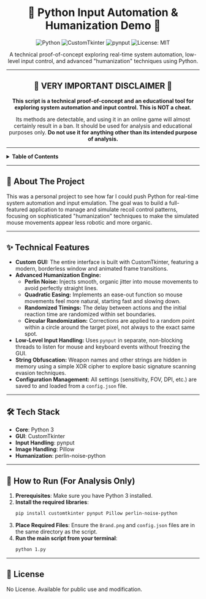 <div align="center">

# 🐍 Python Input Automation & Humanization Demo 🐍

<p>
  <img src="https://img.shields.io/badge/Python-3776AB?style=for-the-badge&logo=python&logoColor=white" alt="Python">
  <img src="https://img.shields.io/badge/CustomTkinter-3A7ABF?style=for-the-badge" alt="CustomTkinter">
  <img src="https://img.shields.io/badge/Input_Control-pynput-A62E2E?style=for-the-badge" alt="pynput">
  <img src="https://img.shields.io/badge/License-MIT-green?style=for-the-badge" alt="License: MIT">
</p>

A technical proof-of-concept exploring real-time system automation, low-level input control, and advanced "humanization" techniques using Python.

</div>

---

<div align="center">

## 🚨 **VERY IMPORTANT DISCLAIMER** 🚨

**This script is a technical proof-of-concept and an educational tool for exploring system automation and input control. This is NOT a cheat.**

Its methods are detectable, and using it in an online game will almost certainly result in a ban. It should be used for analysis and educational purposes only. **Do not use it for anything other than its intended purpose of analysis.**

</div>

---

<details>
  <summary><strong>Table of Contents</strong></summary>
  <ol>
    <li><a href="#-about-the-project">About The Project</a></li>
    <li><a href="#-technical-features">Technical Features</a></li>
    <li><a href="#-tech-stack">Tech Stack</a></li>
    <li><a href="#-how-to-run-for-analysis-only">How to Run (For Analysis Only)</a></li>
    <li><a href="#-license">License</a></li>
  </ol>
</details>

---

## 📖 About The Project

This was a personal project to see how far I could push Python for real-time system automation and input emulation. The goal was to build a full-featured application to manage and simulate recoil control patterns, focusing on sophisticated "humanization" techniques to make the simulated mouse movements appear less robotic and more organic.

---

## ✨ Technical Features

*   **Custom GUI:** The entire interface is built with CustomTkinter, featuring a modern, borderless window and animated frame transitions.
*   **Advanced Humanization Engine:**
    *   **Perlin Noise:** Injects smooth, organic jitter into mouse movements to avoid perfectly straight lines.
    *   **Quadratic Easing:** Implements an ease-out function so mouse movements feel more natural, starting fast and slowing down.
    *   **Randomized Timings:** The delay between actions and the initial reaction time are randomized within set boundaries.
    *   **Circular Randomization:** Corrections are applied to a random point within a circle around the target pixel, not always to the exact same spot.
*   **Low-Level Input Handling:** Uses `pynput` in separate, non-blocking threads to listen for mouse and keyboard events without freezing the GUI.
*   **String Obfuscation:** Weapon names and other strings are hidden in memory using a simple XOR cipher to explore basic signature scanning evasion techniques.
*   **Configuration Management:** All settings (sensitivity, FOV, DPI, etc.) are saved to and loaded from a `config.json` file.

---

## 🛠️ Tech Stack

*   **Core**: Python 3
*   **GUI**: CustomTkinter
*   **Input Handling**: pynput
*   **Image Handling**: Pillow
*   **Humanization**: perlin-noise-python

---

## 🚀 How to Run (For Analysis Only)

1.  **Prerequisites**: Make sure you have Python 3 installed.
2.  **Install the required libraries**:
    ```sh
    pip install customtkinter pynput Pillow perlin-noise-python
    ```
3.  **Place Required Files**: Ensure the `Brand.png` and `config.json` files are in the same directory as the script.
4.  **Run the main script from your terminal**:
    ```sh
    python 1.py
    ```

---

## 📄 License

No License. Available for public use and modification.
